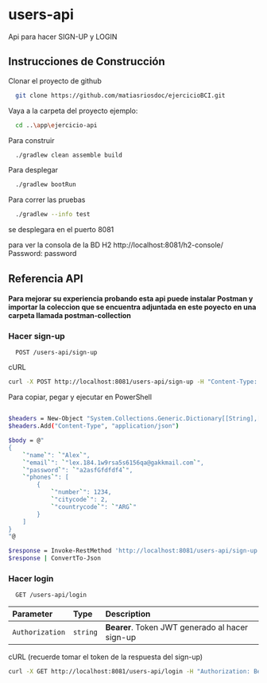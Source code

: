 # users-api

Api para hacer SIGN-UP y LOGIN

## Instrucciones de Construcción

Clonar el proyecto de github
```bash
  git clone https://github.com/matiasriosdoc/ejercicioBCI.git
```
Vaya a la carpeta del proyecto ejemplo:

```bash
  cd ..\app\ejercicio-api
```

Para construir

```bash
  ./gradlew clean assemble build
```

Para desplegar

```bash
  ./gradlew bootRun
```

Para correr las pruebas

```bash
  ./gradlew --info test
```

se desplegara en el puerto 8081

para ver la consola de la BD H2
http://localhost:8081/h2-console/
Password: password

## Referencia API

#### Para mejorar su experiencia probando esta api puede instalar Postman y importar la coleccion que se encuentra adjuntada en este poyecto en una carpeta llamada postman-collection

### Hacer sign-up

```http
  POST /users-api/sign-up
```
cURL
```bash
curl -X POST http://localhost:8081/users-api/sign-up -H "Content-Type: application/json" -d "{\"name\":\"Alex\",\"email\":\"lex.184.1w9rsa5s156qa@gakkmail.com\",\"password\":\"a2asfGfdfdf4\",\"phones\":[{\"number\":1234,\"citycode\":2,\"countrycode\":\"ARG\"}]}"
```

Para copiar, pegar y ejecutar en PowerShell
```bash

$headers = New-Object "System.Collections.Generic.Dictionary[[String],[String]]"
$headers.Add("Content-Type", "application/json")

$body = @"
{
    `"name`": `"Alex`",
    `"email`": `"lex.184.1w9rsa5s6156qa@gakkmail.com`",
    `"password`": `"a2asfGfdfdf4`",
    `"phones`": [
        {
            `"number`": 1234,
            `"citycode`": 2,
            `"countrycode`": `"ARG`"
        }
    ]
}
"@

$response = Invoke-RestMethod 'http://localhost:8081/users-api/sign-up' -Method 'POST' -Headers $headers -Body $body
$response | ConvertTo-Json

```

### Hacer login

```http
  GET /users-api/login
```

| Parameter | Type     | Description                                     |
|:----------| :------- |:------------------------------------------------|
| `Authorization`     | `string` | **Bearer**. Token JWT generado al hacer sign-up |

cURL (recuerde tomar el token de la respuesta del sign-up)
```bash
curl -X GET http://localhost:8081/users-api/login -H "Authorization: Bearer eyJhbGciOiJIUzI1NiJ9.eyJwYXNzd29yZCI6IiQyYSQxMCR1ZUZ2S1dpZzVvQVJpcDFaeERSa0xlcjdwbi9ZYkRlTVoxVVVXVHBPMHY1Y0xCMHdjRGR1bSIsImVtYWlsIjoibGV4LjE4NC4xdzlhc2E1czE1NnFhQGdha2ttYWlsLmNvbSJ9.8-Q_F6svHqYzIymEQZ4UnhYcZUtWlXHP6aqKdoAMQTg"
```